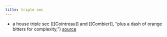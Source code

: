 ```yaml
---
title: triple sec
---
```


- a house triple sec ([[Cointreau]] and [[Combier]], “plus a dash of orange bitters for complexity,”) [source](https://punchdrink.com/articles/hack-your-drink-blend-your-way-to-better-red-bitters-cocktail-recipe/)
